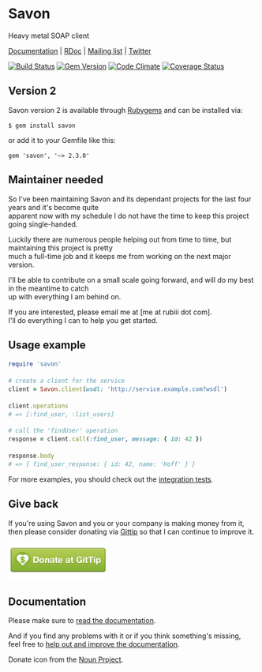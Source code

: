 # Savon

Heavy metal SOAP client

[Documentation](http://savonrb.com) | [RDoc](http://rubydoc.info/gems/savon) |
[Mailing list](https://groups.google.com/forum/#!forum/savonrb) | [Twitter](http://twitter.com/savonrb)

[![Build Status](https://secure.travis-ci.org/savonrb/savon.png?branch=version2)](http://travis-ci.org/savonrb/savon)
[![Gem Version](https://badge.fury.io/rb/savon.png)](http://badge.fury.io/rb/savon)
[![Code Climate](https://codeclimate.com/github/savonrb/savon.png)](https://codeclimate.com/github/savonrb/savon)
[![Coverage Status](https://coveralls.io/repos/savonrb/savon/badge.png?branch=version2)](https://coveralls.io/r/savonrb/savon)


## Version 2

Savon version 2 is available through [Rubygems](http://rubygems.org/gems/savon) and can be installed via:

```
$ gem install savon
```

or add it to your Gemfile like this:

```
gem 'savon', '~> 2.3.0'
```


## Maintainer needed

So I've been maintaining Savon and its dependant projects for the last four years and it's become quite  
apparent now with my schedule I do not have the time to keep this project going single-handed.

Luckily there are numerous people helping out from time to time, but maintaining this project is pretty  
much a full-time job and it keeps me from working on the next major version.

I'll be able to contribute on a small scale going forward, and will do my best in the meantime to catch  
up with everything I am behind on.

If you are interested, please email me at [me at rubiii dot com].  
I'll do everything I can to help you get started.


## Usage example

``` ruby
require 'savon'

# create a client for the service
client = Savon.client(wsdl: 'http://service.example.com?wsdl')

client.operations
# => [:find_user, :list_users]

# call the 'findUser' operation
response = client.call(:find_user, message: { id: 42 })

response.body
# => { find_user_response: { id: 42, name: 'Hoff' } }
```

For more examples, you should check out the
[integration tests](https://github.com/savonrb/savon/tree/version2/spec/integration).


## Give back

If you're using Savon and you or your company is making money from it, then please consider
donating via [Gittip](https://www.gittip.com/rubiii/) so that I can continue to improve it.

[![donate](donate.png)](https://www.gittip.com/rubiii/)


## Documentation

Please make sure to [read the documentation](http://savonrb.com/version2/).

And if you find any problems with it or if you think something's missing,  
feel free to [help out and improve the documentation](https://github.com/savonrb/savonrb.com).

Donate icon from the [Noun Project](http://thenounproject.com/noun/donate/#icon-No285).
